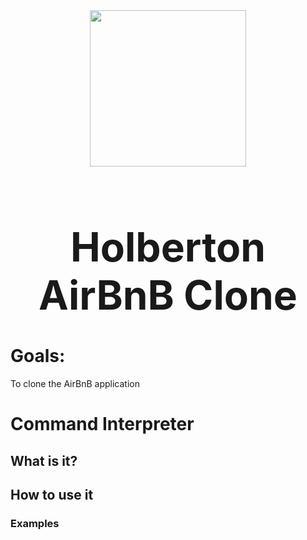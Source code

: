 <div align="center">
    <img src="![65f4a1dd9c51265f49d0](https://github.com/Patricio-Benglian/holbertonschool-AirBnB_clone/assets/124268011/f1484de5-1108-4354-a206-de278f9abdfa)
" height="250">
    <font size="+3"> <h1> Holberton AirBnB Clone </h1> </font>
</div>

<h1> Goals: </h1>
To clone the AirBnB application

<h1> Command Interpreter </h1>

<h2> What is it? </h2>


<h2> How to use it </h2>

<h3> Examples </h3>
